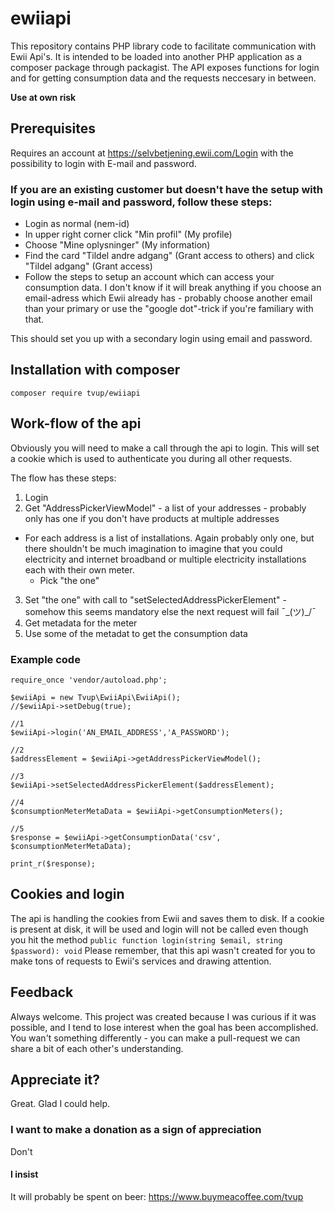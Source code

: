 # ewiiapi
This repository contains PHP library code to facilitate communication with Ewii Api's. It is intended to be loaded into another PHP application as a composer package through packagist.
The API exposes functions for login and for getting consumption data and the requests neccesary in between.

**Use at own risk**


## Prerequisites
Requires an account at https://selvbetjening.ewii.com/Login with the possibility to login with E-mail and password.

### If you are an existing customer but doesn't have the setup with login using e-mail and password, follow these steps:
* Login as normal (nem-id)
* In upper right corner click "Min profil" (My profile)
* Choose "Mine oplysninger" (My information)
* Find the card "Tildel andre adgang" (Grant access to others) and click "Tildel adgang" (Grant access)
* Follow the steps to setup an account which can access your consumption data. I don't know if it will break anything if you choose an email-adress which Ewii already has - probably choose another email than your primary or use the "google dot"-trick if you're familiary with that.

This should set you up with a secondary login using email and password.


## Installation with composer
```
composer require tvup/ewiiapi
```


## Work-flow of the api
Obviously you will need to make a call through the api to login. This will set a cookie which is used to authenticate you during all other requests.

The flow has these steps:
1. Login
2. Get "AddressPickerViewModel" - a list of your addresses - probably only has one if you don't have products at multiple addresses
  * For each address is a list of installations. Again probably only one, but there shouldn't be much imagination to imagine that you could electricity and internet broadband or multiple electricity installations each with their own meter.
    * Pick "the one"
3. Set "the one" with call to "setSelectedAddressPickerElement" - somehow this seems mandatory else the next request will fail ¯\_(ツ)_/¯
4. Get metadata for the meter
5. Use some of the metadat to get the consumption data

### Example code
```
require_once 'vendor/autoload.php';

$ewiiApi = new Tvup\EwiiApi\EwiiApi();
//$ewiiApi->setDebug(true);

//1
$ewiiApi->login('AN_EMAIL_ADDRESS','A_PASSWORD');

//2
$addressElement = $ewiiApi->getAddressPickerViewModel();

//3
$ewiiApi->setSelectedAddressPickerElement($addressElement);

//4
$consumptionMeterMetaData = $ewiiApi->getConsumptionMeters();

//5
$response = $ewiiApi->getConsumptionData('csv', $consumptionMeterMetaData);

print_r($response);
```

## Cookies and login
The api is handling the cookies from Ewii and saves them to disk. If a cookie is present at disk, it will be used and login will not be called even though you hit the method `public function login(string $email, string $password): void`
Please remember, that this api wasn't created for you to make tons of requests to Ewii's services and drawing attention.

## Feedback
Always welcome. This project was created because I was curious if it was possible, and I tend to lose interest when the goal has been accomplished.
You wan't something differently - you can make a pull-request we can share a bit of each other's understanding.

## Appreciate it?
Great. Glad I could help.
### I want to make a donation as a sign of appreciation
Don't
#### I insist
It will probably be spent on beer: https://www.buymeacoffee.com/tvup